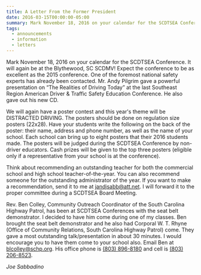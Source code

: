 ```yaml
---
title: A Letter From the Former President
date: 2016-03-15T00:00:00-05:00
summary: Mark November 18, 2016 on your calendar for the SCDTSEA Conference. It will again be at Blythewood, SC's SCDMV! Expect the conference to be as excellent as the 2015 conference! One of the foremost national safety experts has already been...
tags:
  - announcements
  - information
  - letters
---
```

Mark November 18, 2016 on your calendar for the SCDTSEA Conference. It will again be at the Blythewood, SC SCDMV! Expect the conference to be as excellent as the 2015 conference. One of the foremost national safety experts has already been contacted. Mr. Andy Pilgrim gave a powerful presentation on &ldquo;The Realities of Driving Today&rdquo; at the last Southeast Region American Driver &amp; Traffic Safety Education Conference. He also gave out his new CD.

We will again have a poster contest and this year's theme will be DISTRACTED DRIVING. The posters should be done on regulation size posters (22x28). Have your students write the following on the back of the poster: their name, address and phone number, as well as the name of your school. Each school can bring up to eight posters that their 2016 students made. The posters will be judged during the SCDTSEA Conference by non-driver educators. Cash prizes will be given to the top three posters (eligible only if a representative from your school is at the conference).

Think about recommending an outstanding teacher for both the commercial school and high school teacher-of-the-year. You can also recommend someone for the outstanding administrator of the year. If you want to make a recommendation, send it to me at [jandjsabb@att.net](mailto:jandjsabb@att.net). I will forward it to the proper committee during a SCDTSEA Board Meeting.

Rev. Ben Colley, Community Outreach Coordinator of the South Carolina Highway Patrol, has been at SCDTSEA Conferences with the seat belt demonstrator. I decided to have him come during one of my classes. Ben brought the seat belt demonstrator and he also had Corporal W. T. Rhyne (Office of Community Relations, South Carolina Highway Patrol) come. They gave a most outstanding talk/presentation in about 30 minutes. I would encourage you to have them come to your school also. Email Ben at [blcolley@schp.org](mailto:blcolley@schp.org). His office phone is [(803) 896-8180](tel:+18038968180) and cell is [(803) 206-8523](tel:+18032068523).

*Joe Sabbadino*
